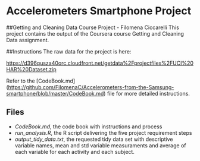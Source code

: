# Accelerometers Smartphone Project

##Getting and Cleaning Data Course Project - Filomena Ciccarelli
This project contains the output of the Coursera course Getting and Cleaning Data assignment.

##Instructions
The raw data for the project is here:

https://d396qusza40orc.cloudfront.net/getdata%2Fprojectfiles%2FUCI%20HAR%20Dataset.zip

Refer to the [CodeBook.md] (https://github.com/FilomenaC/Accelerometers-from-the-Samsung-smartphone/blob/master/CodeBook.md) file for more detailed instructions.

## Files
* *CodeBook.md*, the code book with instructions and process
* *run_analysis.R*, the R script delivering the five project requirement steps
* *output_tidy_data.txt*, the requested tidy data set with descriptive variable names, mean and std variable measuraments and average of each variable for each activity and each subject.
